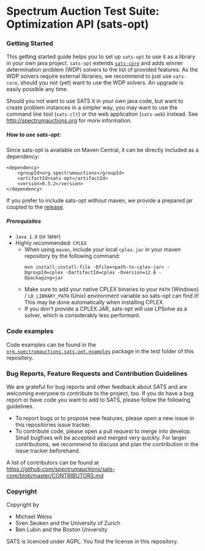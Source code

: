 # Spectrum Auction Test Suite: Optimization API (sats-opt)

### Getting Started
This getting started guide helps you to set up `sats-opt` to use it as a library in your own java project. 
`sats-opt` extends [`sats-core`](https://github.com/spectrumauctions/sats-core) and adds winner determination problem (WDP) solvers to the list of provided features.
As the WDP solvers require external libraries, we recommend to just use `sats-core`, should you not (yet) want to use the WDP solvers. An upgrade is easily possible any time.

Should you not want to use SATS it in your own java code, but want to create problem instances in a simpler way, you may want to use the command line tool (`sats-clt`) or the web application (`sats-web`) instead. See 
http://spectrumauctions.org for more information.

##### How to use sats-opt:
Since sats-opt is available on Maven Central, it can be directly included as a dependency:

```
<dependency>
    <groupId>org.spectrumauctions</groupId>
    <artifactId>sats-opt</artifactId>
    <version>0.5.2</version>
</dependency>
```

If you prefer to include sats-opt without maven, we provide a prepared jar coupled to the [release](https://github.com/spectrumauctions/sats-opt/releases).

##### Prerequisites

* `Java 1.8` (or later)
* Highly recommended: `CPLEX` 
  * When using `maven`, include your local `cplex.jar` in your maven repository by the following command:
    ```
    mvn install:install-file -Dfile=<path-to-cplex-jar> -DgroupId=cplex -DartifactId=cplex -Dversion=12.6 -Dpackaging=jar
    ```
  * Make sure to add your native CPLEX binaries to your `PATH` (Windows) / `LD_LIBRARY_PATH` (Unix) environment variable so sats-opt can find it! This may be done automatically when installing CPLEX. 
  * If you don't provide a CPLEX JAR, sats-opt will use LPSolve as a solver, which is considerably less performant.

### Code examples
Code examples can be found in the
[`org.spectrumauctions.sats.opt.examples`](https://github.com/spectrumauctions/sats-opt/tree/master/src/test/java/org/spectrumauctions/sats/opt/examples)
package in the test folder of this repository.

### Bug Reports, Feature Requests and Contribution Guidelines
We are grateful for bug reports and other feedback about SATS and are welcoming everyone to contribute to the project, too. 
If you do have a bug report or have code you want to add to SATS, please follow the following guidelines.
* To report bugs or to propose new features, please open a new issue in this repositories issue tracker. 
* To contribute code, please open a pull request to merge into develop. Small bugfixes will be accepted and merged very quickly. 
For larger contributions, we recommend to discuss and plan the contribution in the issue tracker beforehand.

A list of contributors can be found at 
https://github.com/spectrumauctions/sats-core/blob/master/CONTRIBUTORS.md

### Copyright
Copyright by
* Michael Weiss
* Sven Seuken and the University of Zurich
* Ben Lubin and the Boston University

SATS is licenced under AGPL. You find the license in this repository. 
